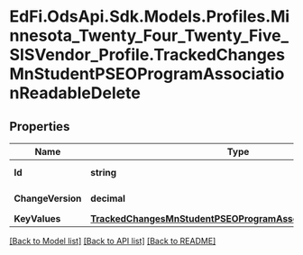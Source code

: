 # EdFi.OdsApi.Sdk.Models.Profiles.Minnesota_Twenty_Four_Twenty_Five_SISVendor_Profile.TrackedChangesMnStudentPSEOProgramAssociationReadableDelete

## Properties

Name | Type | Description | Notes
------------ | ------------- | ------------- | -------------
**Id** | **string** | Resource identifier | [optional] 
**ChangeVersion** | **decimal** | Change version | [optional] 
**KeyValues** | [**TrackedChangesMnStudentPSEOProgramAssociationReadableKey**](TrackedChangesMnStudentPSEOProgramAssociationReadableKey.md) |  | [optional] 

[[Back to Model list]](../README.md#documentation-for-models) [[Back to API list]](../README.md#documentation-for-api-endpoints) [[Back to README]](../README.md)

